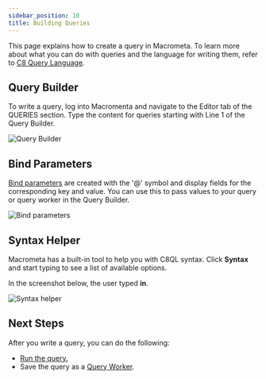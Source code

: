 ```yaml
---
sidebar_position: 10
title: Building Queries
---
```


This page explains how to create a query in Macrometa. To learn more about what you can do with queries and the language for writing them, refer to [C8 Query Language](c8ql/../index.md).

## Query Builder

To write a query, log into Macromenta and navigate to the Editor tab of the QUERIES section. Type the content for queries starting with Line 1 of the Query Builder.

![Query Builder](/img/queries/query-builder.png)

## Bind Parameters

[Bind parameters](fundamentals.md#bind-parameters) are created with the '@' symbol and display fields for the corresponding key and value. You can use this to pass values to your query or query worker in the Query Builder.

![Bind parameters](/img/queries/bind-parameters.png)

## Syntax Helper

Macrometa has a built-in tool to help you with C8QL syntax. Click **Syntax** and start typing to see a list of available options.

In the screenshot below, the user typed **in**.

![Syntax helper](/img/queries/syntax-helper.png)

## Next Steps

After you write a query, you can do the following:
- [Run the query.](running-queries.md)
- Save the query as a [Query Worker](query-workers.md).
